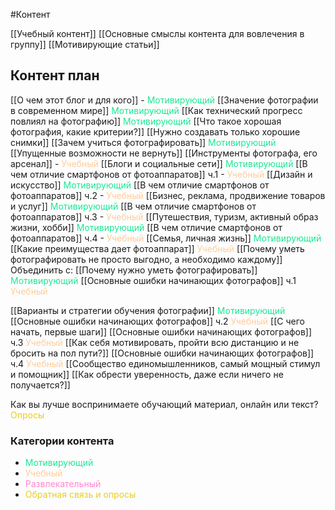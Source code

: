 #Контент 

[[Учебный контент]]
[[Основные смыслы контента для вовлечения в группу]]
[[Мотивирующие статьи]]

## Контент план

[[О чем этот блог и для кого]] - <span style='color:#1ae893'>Мотивирующий</span>
[[Значение фотографии в современном мире]] <span style='color:#1ae893'>Мотивирующий</span>
[[Как технический прогресс повлиял на фотографию]] <span style='color:#1ae893'>Мотивирующий</span>
[[Что такое хорошая фотография, какие критерии?]] 
[[Нужно создавать только хорошие снимки]] 
[[Зачем учиться фотографировать]] <span style='color:#1ae893'>Мотивирующий</span>
[[Упущенные возможности не вернуть]]
[[Инструменты фотографа, его арсенал]] - <span style='color:#ffcc99'>Учебный</span>
[[Блоги и социальные сети]] <span style='color:#1ae893'>Мотивирующий</span>
[[В чем отличие смартфонов от фотоаппаратов]]  ч.1 - <span style='color:#ffcc99'>Учебный</span>
[[Дизайн и искусство]] <span style='color:#1ae893'>Мотивирующий</span>
[[В чем отличие смартфонов от фотоаппаратов]]  ч.2 - <span style='color:#ffcc99'>Учебный</span>
[[Бизнес, реклама, продвижение товаров и услуг]]  <span style='color:#1ae893'>Мотивирующий</span>
[[В чем отличие смартфонов от фотоаппаратов]]  ч.3 - <span style='color:#ffcc99'>Учебный</span>
[[Путешествия, туризм, активный образ жизни, хобби]] <span style='color:#1ae893'>Мотивирующий</span>
[[В чем отличие смартфонов от фотоаппаратов]]  ч.4 - <span style='color:#ffcc99'>Учебный</span>
[[Семья, личная жизнь]] <span style='color:#1ae893'>Мотивирующий</span>
[[Какие преимущества дает фотоаппарат]] <span style='color:#ffcc99'>Учебный</span>
[[Почему уметь фотографировать не просто выгодно, а необходимо каждому]] Объединить с:
[[Почему нужно уметь фотографировать]]  <span style='color:#1ae893'>Мотивирующий</span>
[[Основные ошибки начинающих фотографов]] ч.1 <span style='color:#ffcc99'>Учебный</span>

[[Варианты и стратегии обучения фотографии]] <span style='color:#1ae893'>Мотивирующий</span>
[[Основные ошибки начинающих фотографов]] ч.2 <span style='color:#ffcc99'>Учебный</span>
[[С чего начать, первые шаги]] 
[[Основные ошибки начинающих фотографов]] ч.3 <span style='color:#ffcc99'>Учебный</span>
[[Как себя мотивировать, пройти всю дистанцию и не бросить на пол пути?]]
[[Основные ошибки начинающих фотографов]] ч.4 <span style='color:#ffcc99'>Учебный</span>
[[Сообщество единомышленников, самый мощный стимул и помощник]] 
[[Как обрести уверенность, даже если ничего не получается?]]



Как вы лучше воспринимаете обучающий материал, онлайн или текст? <span style='color:#e8cd1a'>Опросы</span>



### Категории контента
- <span style='color:#1ae893'>Мотивирующий</span>
- <span style='color:#ffcc99'>Учебный</span>
- <span style='color:#ff88cc'>Развлекательный</span>
- <span style='color:#e8cd1a'>Обратная связь и опросы</span>
